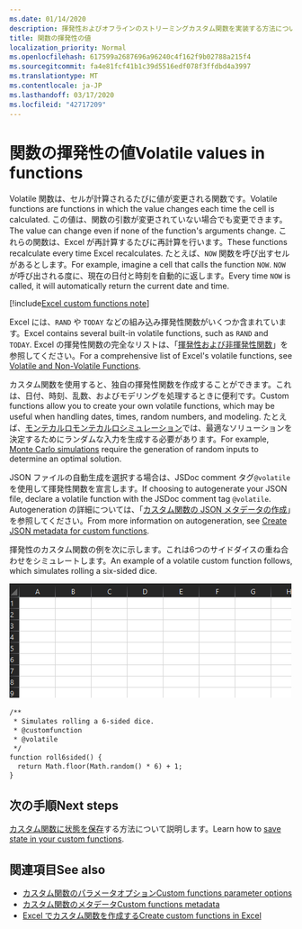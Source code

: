 ```yaml
---
ms.date: 01/14/2020
description: 揮発性およびオフラインのストリーミングカスタム関数を実装する方法について説明します。
title: 関数の揮発性の値
localization_priority: Normal
ms.openlocfilehash: 617599a2687696a96240c4f162f9b02788a215f4
ms.sourcegitcommit: fa4e81fcf41b1c39d5516edf078f3ffdbd4a3997
ms.translationtype: MT
ms.contentlocale: ja-JP
ms.lasthandoff: 03/17/2020
ms.locfileid: "42717209"
---
```

# <a name="volatile-values-in-functions"></a><span data-ttu-id="e3094-103">関数の揮発性の値</span><span class="sxs-lookup"><span data-stu-id="e3094-103">Volatile values in functions</span></span>

<span data-ttu-id="e3094-104">Volatile 関数は、セルが計算されるたびに値が変更される関数です。</span><span class="sxs-lookup"><span data-stu-id="e3094-104">Volatile functions are functions in which the value changes each time the cell is calculated.</span></span> <span data-ttu-id="e3094-105">この値は、関数の引数が変更されていない場合でも変更できます。</span><span class="sxs-lookup"><span data-stu-id="e3094-105">The value can change even if none of the function's arguments change.</span></span> <span data-ttu-id="e3094-106">これらの関数は、Excel が再計算するたびに再計算を行います。</span><span class="sxs-lookup"><span data-stu-id="e3094-106">These functions recalculate every time Excel recalculates.</span></span> <span data-ttu-id="e3094-107">たとえば、`NOW` 関数を呼び出すセルがあるとします。</span><span class="sxs-lookup"><span data-stu-id="e3094-107">For example, imagine a cell that calls the function `NOW`.</span></span> <span data-ttu-id="e3094-108">`NOW` が呼び出される度に、現在の日付と時刻を自動的に返します。</span><span class="sxs-lookup"><span data-stu-id="e3094-108">Every time `NOW` is called, it will automatically return the current date and time.</span></span>

[!include[Excel custom functions note](../includes/excel-custom-functions-note.md)]

<span data-ttu-id="e3094-109">Excel には、`RAND` や `TODAY` などの組み込み揮発性関数がいくつか含まれています。</span><span class="sxs-lookup"><span data-stu-id="e3094-109">Excel contains several built-in volatile functions, such as `RAND` and `TODAY`.</span></span> <span data-ttu-id="e3094-110">Excel の揮発性関数の完全なリストは、「[揮発性および非揮発性関数](/office/client-developer/excel/excel-recalculation#volatile-and-non-volatile-functions)」を参照してください。</span><span class="sxs-lookup"><span data-stu-id="e3094-110">For a comprehensive list of Excel's volatile functions, see [Volatile and Non-Volatile Functions](/office/client-developer/excel/excel-recalculation#volatile-and-non-volatile-functions).</span></span>

<span data-ttu-id="e3094-111">カスタム関数を使用すると、独自の揮発性関数を作成することができます。これは、日付、時刻、乱数、およびモデリングを処理するときに便利です。</span><span class="sxs-lookup"><span data-stu-id="e3094-111">Custom functions allow you to create your own volatile functions, which may be useful when handling dates, times, random numbers, and modeling.</span></span> <span data-ttu-id="e3094-112">たとえば、[モンテカルロモンテカルロシミュレーション](https://en.wikipedia.org/wiki/Monte_Carlo_method)では、最適なソリューションを決定するためにランダムな入力を生成する必要があります。</span><span class="sxs-lookup"><span data-stu-id="e3094-112">For example, [Monte Carlo simulations](https://en.wikipedia.org/wiki/Monte_Carlo_method) require the generation of random inputs to determine an optimal solution.</span></span>

<span data-ttu-id="e3094-113">JSON ファイルの自動生成を選択する場合は、JSDoc comment タグ`@volatile`を使用して揮発性関数を宣言します。</span><span class="sxs-lookup"><span data-stu-id="e3094-113">If choosing to autogenerate your JSON file, declare a volatile function with the JSDoc comment tag `@volatile`.</span></span> <span data-ttu-id="e3094-114">Autogeneration の詳細については、「[カスタム関数の JSON メタデータの作成](custom-functions-json-autogeneration.md)」を参照してください。</span><span class="sxs-lookup"><span data-stu-id="e3094-114">From more information on autogeneration, see [Create JSON metadata for custom functions](custom-functions-json-autogeneration.md).</span></span>

<span data-ttu-id="e3094-115">揮発性のカスタム関数の例を次に示します。これは6つのサイドダイスの重ね合わせをシミュレートします。</span><span class="sxs-lookup"><span data-stu-id="e3094-115">An example of a volatile custom function follows, which simulates rolling a six-sided dice.</span></span>

![6面のダイスのローリングをシミュレートするためにランダムな値を返すカスタム関数を示す gif](../images/six-sided-die.gif)

```JS
/**
 * Simulates rolling a 6-sided dice.
 * @customfunction
 * @volatile
 */
function roll6sided() {
  return Math.floor(Math.random() * 6) + 1;
}
```

## <a name="next-steps"></a><span data-ttu-id="e3094-117">次の手順</span><span class="sxs-lookup"><span data-stu-id="e3094-117">Next steps</span></span>
<span data-ttu-id="e3094-118">[カスタム関数に状態を保存](custom-functions-save-state.md)する方法について説明します。</span><span class="sxs-lookup"><span data-stu-id="e3094-118">Learn how to [save state in your custom functions](custom-functions-save-state.md).</span></span>

## <a name="see-also"></a><span data-ttu-id="e3094-119">関連項目</span><span class="sxs-lookup"><span data-stu-id="e3094-119">See also</span></span>

* [<span data-ttu-id="e3094-120">カスタム関数のパラメータオプション</span><span class="sxs-lookup"><span data-stu-id="e3094-120">Custom functions parameter options</span></span>](custom-functions-parameter-options.md)
* [<span data-ttu-id="e3094-121">カスタム関数のメタデータ</span><span class="sxs-lookup"><span data-stu-id="e3094-121">Custom functions metadata</span></span>](custom-functions-json.md)
* [<span data-ttu-id="e3094-122">Excel でカスタム関数を作成する</span><span class="sxs-lookup"><span data-stu-id="e3094-122">Create custom functions in Excel</span></span>](custom-functions-overview.md)
